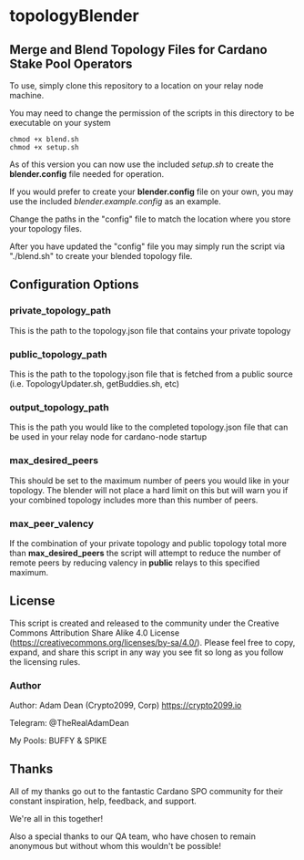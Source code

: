 # topologyBlender

## Merge and Blend Topology Files for Cardano Stake Pool Operators

To use, simply clone this repository to a location on your relay node machine.

You may need to change the permission of the scripts in this directory to be executable on your system 

```
chmod +x blend.sh
chmod +x setup.sh
```
As of this version you can now use the included *setup.sh* to create the **blender.config** file needed for operation.

If you would prefer to create your **blender.config** file on your own, you may use the included *blender.example.config* as an example.

Change the paths in the "config" file to match the location where you store your topology files.

After you have updated the "config" file you may simply run the script via "./blend.sh" to create your blended topology file.

## Configuration Options

### private_topology_path

This is the path to the topology.json file that contains your private topology

### public_topology_path

This is the path to the topology.json file that is fetched from a public source (i.e. TopologyUpdater.sh, getBuddies.sh, etc)

### output_topology_path

This is the path you would like to the completed topology.json file that can be used in your relay node for cardano-node startup

### max_desired_peers

This should be set to the maximum number of peers you would like in your topology. The blender will not place a hard limit on this but will warn you if your combined topology includes more than this number of peers.

### max_peer_valency

If the combination of your private topology and public topology total more than **max_desired_peers** the script will attempt to reduce the number of remote peers by reducing valency in **public** relays to this specified maximum.

## License

This script is created and released to the community under the Creative Commons Attribution Share Alike 4.0 License (https://creativecommons.org/licenses/by-sa/4.0/). Please feel free to copy, expand, and share this script in any way you see fit so long as you follow the licensing rules.

### Author

Author: Adam Dean (Crypto2099, Corp) https://crypto2099.io

Telegram: @TheRealAdamDean

My Pools: BUFFY & SPIKE

## Thanks

All of my thanks go out to the fantastic Cardano SPO community for their constant inspiration, help, feedback, and support.

We're all in this together!

Also a special thanks to our QA team, who have chosen to remain anonymous but without whom this wouldn't be possible!
